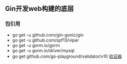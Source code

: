 ## Gin开发web构建的底层

### 包引用
- go get -u github.com/gin-gonic/gin
- go get -u github.com/spf13/viper
- go get -u gorm.io/gorm
- go get -u gorm.io/driver/mysql 
- go get github.com/go-playground/validator/v10 [验证器](https://godoc.org/github.com/go-playground/validator)
